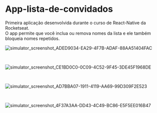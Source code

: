 # App-lista-de-convidados
Primeira aplicação desenvolvida durante o curso de React-Native da Rocketseat.
</br>
O app permite que você inclua ou remova nomes da lista e ele também bloqueia nomes repetidos.


![simulator_screenshot_ADED9034-EA29-4F7B-ADAF-88AA51404FAC](https://github.com/StehChoma/App-lista-de-convidados/assets/105441843/cdb4fde1-8941-48b3-a529-eed94f91a1ec)

</br>


![simulator_screenshot_CE1BD0C0-0C09-4C52-9F45-3DE45F1968DE](https://github.com/StehChoma/App-lista-de-convidados/assets/105441843/c7e18727-6e72-4f55-8cb7-ea63ed41101a)

</br>

![simulator_screenshot_AD7BBA07-1911-4119-AA69-99D309F2E523](https://github.com/StehChoma/App-lista-de-convidados/assets/105441843/416f108d-5d60-4029-a7fc-331a028ec9dd)

</br>

![simulator_screenshot_4F37A3AA-DD43-4C49-BC86-E5F5EE016B47](https://github.com/StehChoma/App-lista-de-convidados/assets/105441843/c9deabf4-1a01-4c8b-837f-cfb269c8f340)

